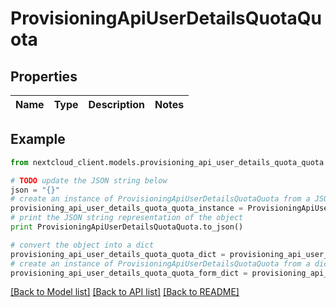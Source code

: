 # ProvisioningApiUserDetailsQuotaQuota


## Properties
Name | Type | Description | Notes
------------ | ------------- | ------------- | -------------

## Example

```python
from nextcloud_client.models.provisioning_api_user_details_quota_quota import ProvisioningApiUserDetailsQuotaQuota

# TODO update the JSON string below
json = "{}"
# create an instance of ProvisioningApiUserDetailsQuotaQuota from a JSON string
provisioning_api_user_details_quota_quota_instance = ProvisioningApiUserDetailsQuotaQuota.from_json(json)
# print the JSON string representation of the object
print ProvisioningApiUserDetailsQuotaQuota.to_json()

# convert the object into a dict
provisioning_api_user_details_quota_quota_dict = provisioning_api_user_details_quota_quota_instance.to_dict()
# create an instance of ProvisioningApiUserDetailsQuotaQuota from a dict
provisioning_api_user_details_quota_quota_form_dict = provisioning_api_user_details_quota_quota.from_dict(provisioning_api_user_details_quota_quota_dict)
```
[[Back to Model list]](../README.md#documentation-for-models) [[Back to API list]](../README.md#documentation-for-api-endpoints) [[Back to README]](../README.md)


